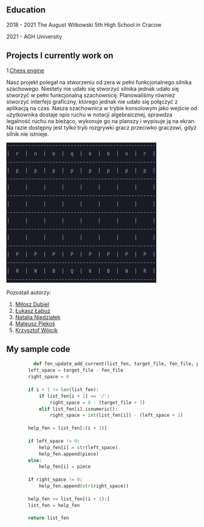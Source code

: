 ## Education
2018 - 2021 The August Witkowski 5th High School in Cracow

2021 - AGH University

## Projects I currently work on
1.[Chess engine](https://github.com/AGH-Narzedzia-Informatyczne-2021-2022/mknl)

Nasz projekt polegał na stworzeniu od zera w pełni funkcjonalnego silnika szachowego. Niestety nie udało się stworzyć silnika jednak udało się stworzyć w pełni funkcjonalną szachownicę. Planowaliśmy również stworzyć interfejs graficzny, którego jednak nie udało się połączyć z aplikacją na czas. Nasza szachownica w trybie konsolowym jako wejście od użytkownika dostaje opis ruchu w notacji algebraicznej, sprawdza legalność ruchu na bieżąco, wykonuje go na planszy i wypisuje ją na ekran. Na razie dostępny jest tylko tryb rozgrywki gracz przeciwko graczowi, gdyż silnik nie istnieje.
 
![Image of a console](Console1.png)

Pozostali autorzy:
1. [Miłosz Dubiel](https://dubielel.github.io)
2. [Łukasz Łabuz](https://luklabuz.github.io)
3. [Natalia Niedziałek](https://natiniedzialek.github.io)
4. [Mateusz Piękoś](https://matpiekos.github.io)
5. [Krzysztof Wójcik](https://hoshiharahikari.github.io)

## My sample code
```python
          def fen_update_add_current(list_fen, target_file, fen_file, piece, i):
        left_space = target_file - fen_file
        right_space = 0

        if i + 1 != len(list_fen):
            if list_fen[i + 1] == '/':
                right_space = 8 - (target_file + 1)
            elif list_fen[i].isnumeric():
                right_space = int(list_fen[i]) - (left_space + 1)

        help_fen = list_fen[:(i + 1)]

        if left_space != 0:
            help_fen[i] = str(left_space)
            help_fen.append(piece)
        else:
            help_fen[i] = piece

        if right_space != 0:
            help_fen.append(str(right_space))

        help_fen += list_fen[(i + 1):]
        list_fen = help_fen

        return list_fen
```


